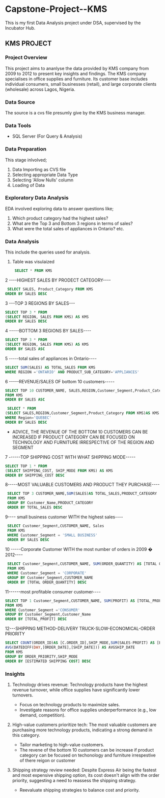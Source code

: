 # Capstone-Project--KMS
This is my  first Data Analysis project under DSA, supervised by the Incubator Hub.


## KMS PROJECT 
### Project Overview
This project aims to ananlyse the data provided by KMS company from 2009 to 2012 to present key insights and findings. 
The KMS company specialises in office supplies and furniture. Its customer base includes individual consumers, small businesses (retail),
and large corporate clients (wholesale) across Lagos, Nigeria. 

### Data Source
The source is a cvs file presumly give by the KMS business manager.

### Data Tools
- SQL Server (For Query & Analysis)

### Data Preparation
This stage inlvolved;
1. Data Importing as CVS file
2. Selecting appropriate Data Type
3. Selecting 'Allow Nulls' column
4. Loading of Data

### Exploratory Data Analysis
EDA involved exploring data to answer questions like;
1. Which product category had the highest sales? 
2. What are the Top 3 and Bottom 3 regions in terms of sales? 
3. What were the total sales of appliances in Ontario? etc.

### Data Analysis
This include the queries used for analysis.
1. Table was visulaized
  
   ```  sql
    SELECT * FROM KMS

2  ----HIGHEST SALES BY PRODECT CATEGORY----
``` sql
 SELECT SALES, Product_Category FROM KMS
ORDER BY SALES DESC

  ```

3 ---TOP 3 REGIONS BY SALES---
 ``` sql
SELECT TOP 3 * FROM
(SELECT REGION, SALES FROM KMS) AS KMS
ORDER BY SALES DESC

 ```
4 -----BOTTOM 3 REGIONS BY SALES----
``` sql
SELECT TOP 3 * FROM
(SELECT REGION, SALES FROM KMS) AS KMS
ORDER BY SALES ASC
```
5 -----total sales of appliances in Ontario----

``` sql
SELECT SUM(SALES) AS TOTAL_SALES FROM KMS
WHERE REGION ='ONTARIO' AND PRODUCT_SUB_CATEGORY='APPLIANCES'
```
6 -----REVENUE/SALES OF bottom 10 customers----- 
 ``` sql
 SELECT TOP 10 CUSTOMER_NAME, SALES,REGION,Customer_Segment,Product_Category 
 FROM KMS 
 ORDER BY SALES ASC

  SELECT * FROM
 (SELECT SALES,REGION,Customer_Segment,Product_Category FROM KMS)AS KMS
 WHERE Region='QUEBEC'
 ORDER BY SALES DESC
```
 - ADVICE, THE REVENUE OF THE BOTTOM 10 CUSTOMERS CAN BE INCREASED IF PRODUCT CATEGORY CAN
 BE FOCUSED ON TECHNOLOGY AND FURNITURE IRRESPECTIVE OF THE REGION AND SEGMENT

7 ------TOP SHIPPING COST WITH WHAT SHIPPING MODE-----
 ``` sql
 SELECT TOP 1 * FROM 
 (SELECT SHIPPING_COST, SHIP_MODE FROM KMS) AS KMS
 ORDER BY SHIPPING_COST DESC
```

8-----MOST VALUABLE CUSTOMERS AND PRODUCT THEY PURCHASE----
``` sql 
 SELECT TOP 3 CUSTOMER_NAME,SUM(SALES)AS TOTAL_SALES,PRODUCT_CATEGORY
 FROM KMS
 GROUP BY Customer_Name,PRODUCT_CATEGORY
 ORDER BY TOTAL_SALES DESC
```
9---- small business customer WITH the highest sales----
``` sql 
 SELECT Customer_Segment,CUSTOMER_NAME, Sales
 FROM KMS
 WHERE Customer_Segment = 'SMALL BUSINESS'
 ORDER BY SALES DESC
```

10 -----Corporate Customer WITH the most number of orders in 2009 � 2012----
``` sql 
 SELECT Customer_Segment,CUSTOMER_NAME, SUM(ORDER_QUANTITY) AS [TOTAL ORDER_QUANTITY]
 FROM KMS
 WHERE Customer_Segment = 'CORPORATE'
 GROUP BY Customer_Segment,CUSTOMER_NAME
 ORDER BY [TOTAL ORDER_QUANTITY] DESC
```
11------most profitable consumer customer----
``` sql 
SELECT TOP 1 Customer_Segment,CUSTOMER_NAME, SUM(PROFIT) AS [TOTAL_PROFIT] 
FROM KMS
WHERE Customer_Segment ='CONSUMER'
GROUP BY Customer_Segment,Customer_Name
ORDER BY [TOTAL_PROFIT] DESC
```

12---SHIPPING METHOD-DELIVERY TRUCK-SLOW-ECONOMICAL-ORDER PRIORITY
``` sql 
SELECT COUNT(ORDER_ID)AS [C.ORDER_ID],SHIP_MODE,SUM(SALES-PROFIT) AS [ESTIMATED SHIPPING COST], ORDER_PRIORITY, 
AVG(DATEDIFF(DAY,[ORDER_DATE],[SHIP_DATE])) AS AVGSHIP_DATE
FROM KMS
GROUP BY ORDER_PRIORITY,SHIP_MODE
ORDER BY [ESTIMATED SHIPPING COST] DESC
```
### Insights
1. Technology drives revenue: Technology products have the highest revenue turnover, while office supplies have significantly lower turnovers.
   - Focus on technology products to maximize sales.
   - Investigate reasons for office supplies underperformance  (e.g., low demand, competition).

2. High-value customers prioritize tech: The most valuable customers are purchasing more technology products, indicating a strong demand in this category.
   - Tailor marketing to high-value customers.
   - The revene of the bottom 10 customers can be increase if product category can be focused on techonology and furniture irrespestive of there reigon or customer 

3. Shipping strategy review needed: Despite Express Air being the fastest and most expensive shipping option, its cost doesn't align with the order priority, suggesting a need to reassess the shipping strategy.
   - Reevaluate shipping strategies to balance cost and priority.





